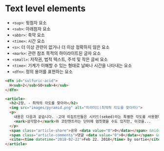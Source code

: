 # Text level elements

* `<sup>`: 윗첨자 요소
* `<sub>`: 아래첨자 요소
* `<abbr>`: 축약 요소
* `<time>`: 시간 요소
* `<s>`: 더 이상 관련이 없거나 더 이상 정확하지 않은 요소
* `<mark>`: 관련 참조 목적의 하이라이트된 글자 요소
* `<small>`: 저작권, 법적 텍스트, 주석 및 작은 글씨 요소
* `<time>`: 기계가 이해할 수 있는 형태로 날짜나 시간을 나타내는 요소
* `<dfn>`: 정의 용어를 표현하는 요소

```html
<dfn id="sulfuric-acid">
  H<sub>2</sub>SO<sub>4</sub>
</dfn>

<article>
  <h2>2장. - 최적의 각도를 찾아라</h2>
  <img src="images/pyramid.png" alt="피라미드(최적의 각도를 찾아라)">
  <p>
    내용은 다음과 같습니다. -고대 이집트인들은 시키드(seked)라는 특별한 각도를 사용했다. -시키드는 현대 삼각함수의 코탄젠트(cotangent)와 그값이 같다.
    <mark>삼각함수</mark>와 코탄젠트라는 단어에 멈칫했을 수도 있지만, 이것을...
  </p>
  <span class="article-share">공유 <data value="0">0</data></span> &middot;
  <span class="article-comments">댓글 <data value="0">0</data></span> &middot;
  <cite><time datetime="2018-02-22">Feb 22. 2018</time> by sortie</cite>
</article>
```
